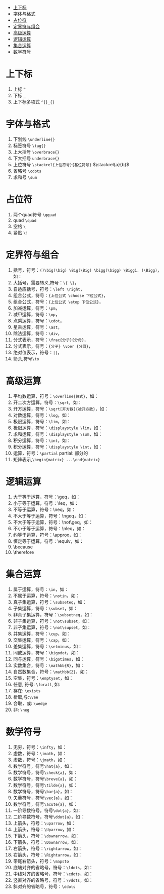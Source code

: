 - [上下标](Markdown/MarkdownFormula.md#上下标)
- [字体与格式](#字体与格式)
- [占位符](#占位符)
- [定界符与组合](#定界符与组合)
- [高级运算](#高级运算)
- [逻辑运算](#逻辑运算)
- [集合运算](#集合运算)
- [数学符号](#数学符号)


# 上下标
1. 上标 `^`
2. 下标 `_`
3. 上下标多项式 `^{}_{}`
# 字体与格式
1.  下划线 `\underline{}`
2.  标签符号 `\tag{}`
3.  上大括号 `\overbrace{}`
4.  下大括号 `underbrace{}`
5.  上位符号 `\stackrel{上位符号}{基位符号}` $\stackrel{a}{b}$
6.  省略号 `\cdots`
7.  求和号 `\sum`
# 占位符
1. 两个quad符号 `\qquad`
2. quad `\quad`
3. 空格 `\  `
4. 紧贴 `\!`
# 定界符与组合
1. 括号，符号：`()\big(\big) \Big(\Big) \bigg(\bigg) \Bigg1. (\Bigg)`，如：
2. 大括号，需要转义,符号：`\{ \}`，
3. 自适应括号，符号：`\left \right`，
4. 组合公式，符号：`{上位公式 \choose 下位公式}`，
5. 组合公式，符号：`{上位公式 \atop 下位公式}`，
6. 加减运算，符号：`\pm`，
7. 减甲运算，符号：`\mp`，
8.  点乘运算，符号：`\cdot`，
9.  星乘运算，符号：`\ast`，
10. 除法运算，符号：`\div`，
11. 分式表示，符号：`\frac{分子}{分母}`，
12. 分式表示，符号：`{分子} \voer {分母}`，
13. 绝对值表示，符号：`||`，
14. 箭头,符号`\to`
# 高级运算
1. 平均数运算，符号：`\overline{算式}`，如：
2. 开二次方运算，符号：`\sqrt`，如：
3. 开方运算，符号：`\sqrt[开方数]{被开方数}`，如：
4. 对数运算，符号：`\log`，如：
5. 极限运算，符号：`\lim`，如：
6. 极限运算，符号：`\displaystyle \lim`，如：
7. 求和运算，符号：`\displaystyle \sum`，如：
8. 积分运算，符号：`\int`，如：
9. 积分运算，符号：`\displaystyle \int`，如：
10. 运算，符号：`\partial` partial: 部分的
11. 矩阵表示,`\begin{matrix} ...\end{matrix}`
# 逻辑运算
1.  大于等于运算，符号：\geq，如：
2.  小于等于运算，符号：\leq，如：
3.  不等于运算，符号：\neq，如：
4.  不大于等于运算，符号：\ngeq，如：
5.  不大于等于运算，符号：\not\geq，如：
6.  不小于等于运算，符号：\nleq，如：
7.  约等于运算，符号：\approx，如：
8.  恒定等于运算，符号：\equiv，如：
9.  \because
10. \therefore
# 集合运算
1. 属于运算，符号：`\in`，如：
2. 不属于运算，符号：`\notin`，如：
3. 真子集运算，符号：`\subseteq`，如：
4. 子集运算，符号：`\subset`，如：
5. 非真子集运算，符号：`\subsetneq`，如：
6. 非子集运算，符号：`\not\subset`，如：
7. 非子集运算，符号：`\not\supset`，如：
8. 并集运算，符号：`\cup`，如：
9.  交集运算，符号：`\cap`，如：
10. 差集运算，符号：`\setminus`，如：
11. 同或运算，符号：`\bigodot`，如：
12. 同与运算，符号：`\bigotimes`，如：
13. 实数集合，符号：`\mathbb{R}`，如：
14. 自然数集合，符号：`\mathbb{Z}`，如：
15. 空集，符号：`\emptyset`，如：
16. 任意, 符号: `\forall`, 如: 
17. 存在: `\exists`
18. 析取,与:`\vee`
19. 合取，或: `\wedge`
20. 非: `\neg`
# 数学符号
1. 无穷，符号：`\infty`，如：
2. 虚数，符号：`\imath`，如：
3. 虚数，符号：`\jmath`，如：
4. 数学符号，符号`\hat{a}`，如：
5. 数学符号，符号`\check{a}`，如：
6. 数学符号，符号`\breve{a}`，如：
7. 数学符号，符号`\tilde{a}`，如：
8. 数学符号，符号`\bar{a}`，如：
9. 矢量符号，符号`\vec{a}`，如：
10. 数学符号，符号`\acute{a}`，如：
11. 一阶导数符号，符号`\dot{a}`，如：
12. 二阶导数符号，符号`\ddot{a}`，如：
13. 上箭头，符号：`\uparrow`，如：
14. 上箭头，符号：`\Uparrow`，如：
15. 下箭头，符号：`\downarrow`，如：
16. 下箭头，符号：`\Downarrow`，如：
17. 右箭头，符号：`\rightarrow`，如：
18. 右箭头，符号：`\Rightarrow`，如：
19. 带尾右箭头，符号：`\mapsto`
20. 底端对齐的省略号，符号：`\ldots`，如：
21. 中线对齐的省略号，符号：`\cdots`，如：
22. 竖直对齐的省略号，符号：`\vdots`，如：
23. 斜对齐的省略号，符号：`\ddots`